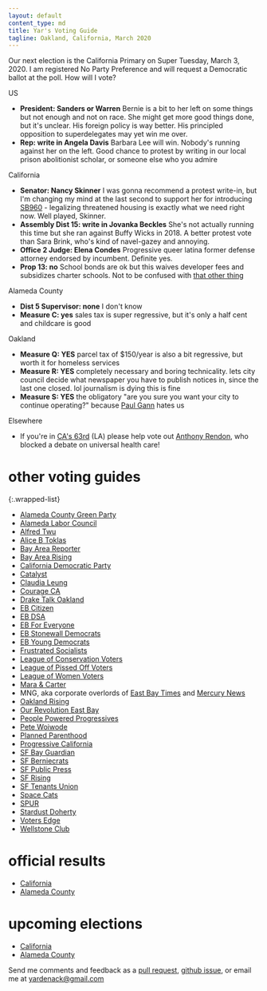 ```yaml
---
layout: default
content_type: md
title: Yar's Voting Guide
tagline: Oakland, California, March 2020
---
```


Our next election is the California Primary on Super Tuesday, March 3, 2020. I am registered No Party Preference and will request a Democratic ballot at the poll. How will I vote?

US
* **President: Sanders or Warren** Bernie is a bit to her left on some things but not enough and not on race. She might get more good things done, but it's unclear. His foreign policy is way better. His principled opposition to superdelegates may yet win me over.
* **Rep: write in Angela Davis** Barbara Lee will win. Nobody's running against her on the left. Good chance to protest by writing in our local prison abolitionist scholar, or someone else who you admire

California
* **Senator: Nancy Skinner** I was gonna recommend a protest write-in, but I'm changing my mind at the last second to support her for introducing [SB960](https://www.kqed.org/arts/13874382/state-senator-introduces-legislation-to-protect-live-work-and-warehouse-residences) - legalizing threatened housing is exactly what we need right now. Well played, Skinner.
* **Assembly Dist 15: write in Jovanka Beckles** She's not actually running this time but she ran against Buffy Wicks in 2018. A better protest vote than Sara Brink, who's kind of navel-gazey and annoying.
* **Office 2 Judge: Elena Condes** Progressive queer latina former defense attorney endorsed by incumbent. Definite yes.
* **Prop 13: no** School bonds are ok but this waives developer fees and subsidizes charter schools. Not to be confused with [that other thing](https://en.wikipedia.org/wiki/1978_California_Proposition_13)

Alameda County
* **Dist 5 Supervisor: none** I don't know
* **Measure C: yes** sales tax is super regressive, but it's only a half cent and childcare is good

Oakland
* **Measure Q: YES** parcel tax of $150/year is also a bit regressive, but worth it for homeless services
* **Measure R: YES** completely necessary and boring technicality. lets city council decide what newspaper you have to publish notices in, since the last one closed. lol journalism is dying this is fine
* **Measure S: YES** the obligatory "are you sure you want your city to continue operating?" because [Paul Gann](https://en.wikipedia.org/wiki/Paul_Gann) hates us

Elsewhere
* If you're in [CA's 63rd](https://en.wikipedia.org/wiki/California%27s_63rd_State_Assembly_district) (LA) please help vote out [Anthony Rendon](https://en.wikipedia.org/wiki/Anthony_Rendon_(politician)), who blocked a debate on universal health care!

# other voting guides

{:.wrapped-list}
* [Alameda County Green Party](https://acgreens.wordpress.com/voter-guides/)
* [Alameda Labor Council](https://alamedalabor.org/2020/01/15/alameda-labor-council-afl-cio-03-03-2020-march-primary-endorsements/)
* [Alfred Twu](https://docs.google.com/spreadsheets/d/1nIrvNvQ7nCPdOpvb6jvZt3H_qiHygzKhirdlDjlMgx0/edit)
* [Alice B Toklas](http://www.alicebtoklas.org/2020/01/march-3-2020-endorsements/)
* [Bay Area Reporter](https://www.ebar.com/news/news//288090/editorial:_fickes_for_alameda_county_judge)
* [Bay Area Rising](https://bayrisingaction.org/bernie2020/)
* [California Democratic Party](https://www.cadem.org/vote/endorsements)
* [Catalyst](http://catalystactionfund.org/)
* [Claudia Leung](https://docs.google.com/spreadsheets/d/1Vk6xlyU0-zOsxHeFPOCrQlfz6zJveBt8BMG2I8y667s/edit)
* [Courage CA](https://progressivevotersguide.com/california)
* [Drake Talk Oakland](https://draketalkoakland.com/2020/02/09/my-quick-and-dirty-march-3rd-primary-guide/)
* [EB Citizen](https://ebcitizen.com/2020-east-bay-candidates-list/)
* [EB DSA](https://www.eastbaydsa.org/events/1210/2020-02-29-big-bernie-canvass-last-big-canvass-for-bernie/)
* [EB For Everyone](https://eastbayforeveryone.org/election-2020/)
* [EB Stonewall Democrats](http://eastbaystonewalldemocrats.org/Elections)
* [EB Young Democrats](https://www.ebyd.org/2020-primary-endorsements)
* [Frustrated Socialists](https://frustratedsocialistsguide.wordpress.com/2020/02/25/frustrated-socialists-voter-guide-oakland-2020-primaries/)
* [League of Conservation Voters](http://www.ecovote.org/page/endorsements)
* [League of Pissed Off Voters](http://www.theleaguesf.org/voter_guides)
* [League of Women Voters](https://lwvc.org/vote/elections/ballot-recommendations)
* [Mara & Carter](https://docs.google.com/spreadsheets/d/11BPvzeIkJHUGY54rXlpltwqNjx3_gg6ENlwPh8tuosk/edit)
* MNG, aka corporate overlords of [East Bay Times](https://www.eastbaytimes.com/2020/01/14/our-endorsements-for-californias-march-3-early-primary-election/) and [Mercury News](https://www.mercurynews.com/2020/01/14/our-endorsements-for-californias-march-3-early-primary-election/)
* [Oakland Rising](https://www.oaklandrising.org/blog/march-3rd-2020-primary-election-voter-guide-alameda-county-and-oakland)
* [Our Revolution East Bay](https://www.facebook.com/OurRevolutionEastBay)
* [People Powered Progressives](https://peoplepoweredprogressives.com/)
* [Pete Woiwode](https://docs.google.com/spreadsheets/d/1_LT1q8zJMz2IGx0yxNq1xCD-ISImCt1exY_yCUDXb_g/edit)
* [Planned Parenthood](https://www.plannedparenthoodaction.org/planned-parenthood-advocates-mar-monte/voter-guide-2020)
* [Progressive California](http://politics.voxpublica.org/)
* [SF Bay Guardian](http://www.sfbg.com/2020/02/10/endorsements-for-the-march-3-primary/)
* [SF Berniecrats](https://sfberniecrats.com/endorsements/march-2020-endorsements/)
* [SF Public Press](https://sfpublicpress.org/election2020)
* [SF Rising](https://www.sfrising.org/wp-content/uploads/2019/12/SF-Voter-Guide-c3-Nov-2019-COLOR.pdf)
* [SF Tenants Union](https://www.sftu.org/endorsements/)
* [Space Cats](http://spacecats.org/)
* [SPUR](https://www.spur.org/voter-guide/oakland-2020-03/measure-q-parks-and-homelessness-tax)
* [Stardust Doherty](http://willdoherty.org/wordpress/)
* [Voters Edge](https://votersedge.org/ca/en/section/2020-03-03/alameda-county/overview)
* [Wellstone Club](http://wellstoneclub.org/elections/)

# official results

* [California](https://vote.sos.ca.gov/)
* [Alameda County](https://acgov.org/rovresults/235/index.htm)

# upcoming elections

* [California](https://www.sos.ca.gov/elections/upcoming-elections/)
* [Alameda County](https://www.acvote.org/election-information/elections)

Send me comments and feedback as a [pull request](https://github.com/yar-votes/yar-votes.github.io/pulls), [github issue](https://github.com/yar-votes/yar-votes.github.io/issues), or email me at [yardenack@gmail.com](mailto:yardenack@gmail.com)
